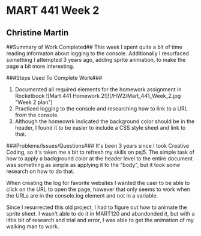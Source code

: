 # MART 441 Week 2 #
## Christine Martin ##

##Summary of Work Completed##
This week I spent quite a bit of time reading informaton about logging to the console.
Additionally I resurfaced something I attempted 3 years ago, adding sprite animation, to make the page a bit more interesting.

###Steps Used To Complete Work###
1.  Documented all required elements for the homework assignment in Rocketbook
![Mart 441 Homework 2!]!(/HW2/Mart_441_Week_2.jpg "Week 2 plan")
2.  Practiced logging to the console and researching how to link to a URL from the console.
3.  Although the homeowrk indicated the background color should be in the header, I found it to be easier to include a CSS style sheet and link to that.

###Problems/Issues/Questions###
It's been 3 years since I took Creative Coding, so it's taken me a bit to refresh my skills on psj5.  The simple task of how to apply a background color at the header level to the entire document was something as simple as applying it to the "body", but it took some research on how to do that.

When creating the log for favorite websites I wanted the user to be able to click on the URL to open the page, however that only seems to work when the URLs are in the console.log element and not in a variable.

Since I resurrected this old project, I had to figure out how to animate the sprite sheet.  I wasn't able to do it in MART120 and abandonded it, but with a little bit of research and trial and error, I was able to get the animation of my walking man to work.
